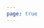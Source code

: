 ```yaml
---
page: true
---
```


<script setup>
import picture34 from './components/picture34.vue'
</script>

<picture34 />
